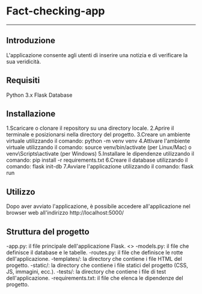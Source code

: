 # Fact-checking-app
---
## Introduzione
L'applicazione consente agli utenti di inserire una notizia e di verificare la sua veridicità.
## Requisiti
Python 3.x
Flask
Database
## Installazione
1.Scaricare o clonare il repository su una directory locale.
2.Aprire il terminale e posizionarsi nella directory del progetto.
3.Creare un ambiente virtuale utilizzando il comando: python -m venv venv
4.Attivare l'ambiente virtuale utilizzando il comando: source venv/bin/activate (per Linux/Mac) o venv\Scripts\activate (per Windows)
5.Installare le dipendenze utilizzando il comando: pip install -r requirements.txt
6.Creare il database utilizzando il comando: flask init-db
7.Avviare l'applicazione utilizzando il comando: flask run
## Utilizzo
Dopo aver avviato l'applicazione, è possibile accedere all'applicazione nel browser web all'indirizzo http://localhost:5000/
## Struttura del progetto
-app.py: il file principale dell'applicazione Flask.
<> -models.py: il file che definisce il database e le tabelle.
-routes.py: il file che definisce le rotte dell'applicazione.
-templates/: la directory che contiene i file HTML del progetto.
-static/: la directory che contiene i file statici del progetto (CSS, JS, immagini, ecc.).
-tests/: la directory che contiene i file di test dell'applicazione.
-requirements.txt: il file che elenca le dipendenze del progetto.
